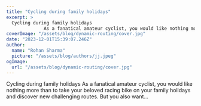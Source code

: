 ```yaml
---
title: "Cycling during family holidays"
excerpt: >
  Cycling during family holidays
              As a fanatical amateur cyclist, you would like nothing more than to take your beloved racing bike on your family holidays and discover new challenging routes
coverImage: "/assets/blog/dynamic-routing/cover.jpg"
date: "2023-12-01T15:39:07.246Z"
author:
  name: "Rohan Sharma"
  picture: "/assets/blog/authors/jj.jpeg"
ogImage:
  url: "/assets/blog/dynamic-routing/cover.jpg"
---
```


Cycling during family holidays
            As a fanatical amateur cyclist, you would like nothing more than to take your beloved racing bike on your family holidays and discover new challenging routes. But you also want...